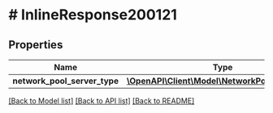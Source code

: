 # # InlineResponse200121

## Properties

Name | Type | Description | Notes
------------ | ------------- | ------------- | -------------
**network_pool_server_type** | [**\OpenAPI\Client\Model\NetworkPoolServerType**](NetworkPoolServerType.md) |  | [optional]

[[Back to Model list]](../../README.md#models) [[Back to API list]](../../README.md#endpoints) [[Back to README]](../../README.md)
